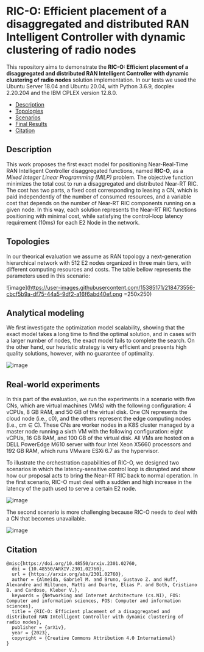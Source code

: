 # RIC-O: Efficient placement of a disaggregated and distributed RAN Intelligent Controller with dynamic clustering of radio nodes

This repository aims to demonstrate the **RIC-O: Efficient placement of a disaggregated and distributed RAN Intelligent Controller with dynamic clustering of radio nodes** solution implementation. In our tests we used the Ubuntu Server 18.04 and Ubuntu 20.04, with Python 3.6.9, docplex 2.20.204 and the IBM CPLEX version 12.8.0.

- [Description](#description)
- [Topologies](#topologies)
- [Scenarios](#scenarios)
- [Final Results](#final-results)
- [Citation](#citation)

## Description
This work proposes the first exact model for positioning Near-Real-Time RAN Intelligent Controller disaggregated functions, named **RIC-O**, as a *Mixed Integer Linear Programming (MILP)* problem. The objective function minimizes the total cost to run a disaggregated and distributed Near-RT RIC. The cost has two parts, a fixed cost corresponding to leasing a CN, which is paid independently of the number of consumed resources, and a variable cost that depends on the number of Near-RT RIC components running on a given node. In this way, each solution represents the Near-RT RIC functions positioning with minimal cost, while satisfying the control-loop latency requirement (10ms) for each E2 Node in the network.

## Topologies
In our theorical evaluation we assume as RAN topology a next-generation hierarchical network with 512 E2 nodes organized in three main tiers, with different computing resources and costs. The table bellow represents the parameters used in this scenario:

![image](https://user-images.githubusercontent.com/15385171/218473556-cbcf5b9a-df75-44a5-9df2-a16f6abd40ef.png =250x250)

## Analytical modeling

We first investigate the optimization model scalability, showing that the exact model takes a long time to find the optimal solution, and in cases with a larger number of nodes, the exact model fails to complete the search. On the other hand, our heuristic strategy is very efficient and presents high quality solutions, however, with no guarantee of optimality.


![image](https://user-images.githubusercontent.com/15385171/218474929-413d8515-5838-4243-bbce-6bbf6e44eba1.png)

## Real-world experiments

In this part of the evaluation, we run the experiments in a scenario with five CNs, which are virtual machines (VMs) with the following configuration: 4 vCPUs, 8 GB RAM, and 50 GB of the virtual disk. One CN represents the cloud node (i.e., c0), and the others represent the edge computing nodes (i.e., cm ∈ C). These CNs are worker nodes in a K8S cluster managed by a master node running a sixth VM with the following configuration: eight vCPUs, 16 GB RAM, and 100 GB of the virtual disk. All VMs are hosted on a DELL PowerEdge M610 server with four Intel Xeon X5660 processors and 192 GB RAM, which runs VMware ESXi 6.7 as the hypervisor.

To illustrate the orchestration capabilities of RIC-O, we designed two scenarios in which the latency-sensitive control loop is disrupted and show how our proposal acts to bring the Near-RT RIC back to normal operation. In the first scenario, RIC-O must deal with a sudden and high increase in the latency of the path used to serve a certain E2 node.

![image](https://user-images.githubusercontent.com/15385171/218475687-241914dc-1747-43a9-9c17-31fa871dd18a.png)

The second scenario is more challenging because RIC-O needs to deal with a CN that becomes unavailable.

![image](https://user-images.githubusercontent.com/15385171/218475842-ad6d58d0-35fd-44ef-869b-3851cbb5cda4.png)

## Citation

```
@misc{https://doi.org/10.48550/arxiv.2301.02760,
  doi = {10.48550/ARXIV.2301.02760},  
  url = {https://arxiv.org/abs/2301.02760},  
  author = {Almeida, Gabriel M. and Bruno, Gustavo Z. and Huff, Alexandre and Hiltunen, Matti and Duarte, Elias P. and Both, Cristiano B. and Cardoso, Kleber V.},  
  keywords = {Networking and Internet Architecture (cs.NI), FOS: Computer and information sciences, FOS: Computer and information sciences},  
  title = {RIC-O: Efficient placement of a disaggregated and distributed RAN Intelligent Controller with dynamic clustering of radio nodes},  
  publisher = {arXiv},  
  year = {2023},  
  copyright = {Creative Commons Attribution 4.0 International}
}

```
